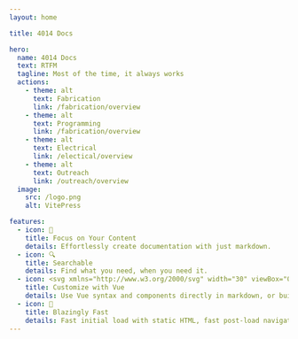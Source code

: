 ```yaml
---
layout: home

title: 4014 Docs

hero:
  name: 4014 Docs
  text: RTFM
  tagline: Most of the time, it always works
  actions:
    - theme: alt
      text: Fabrication
      link: /fabrication/overview
    - theme: alt
      text: Programming
      link: /fabrication/overview
    - theme: alt
      text: Electrical
      link: /electical/overview
    - theme: alt
      text: Outreach
      link: /outreach/overview
  image:
    src: /logo.png
    alt: VitePress

features:
  - icon: 📝
    title: Focus on Your Content
    details: Effortlessly create documentation with just markdown.
  - icon: 🔍
    title: Searchable
    details: Find what you need, when you need it.
  - icon: <svg xmlns="http://www.w3.org/2000/svg" width="30" viewBox="0 0 256 220.8"><path fill="#41B883" d="M204.8 0H256L128 220.8 0 0h97.92L128 51.2 157.44 0h47.36Z"/><path fill="#41B883" d="m0 0 128 220.8L256 0h-51.2L128 132.48 50.56 0H0Z"/><path fill="#35495E" d="M50.56 0 128 133.12 204.8 0h-47.36L128 51.2 97.92 0H50.56Z"/></svg>
    title: Customize with Vue
    details: Use Vue syntax and components directly in markdown, or build custom themes with Vue.
  - icon: 🚀
    title: Blazingly Fast
    details: Fast initial load with static HTML, fast post-load navigation with client-side routing.
---
```


<style>
:root {
  --vp-home-hero-name-color: transparent;
  --vp-home-hero-name-background: -webkit-linear-gradient(120deg, #e12f35 30%, #d10000);

  --vp-home-hero-image-background-image: linear-gradient(-45deg, #e12f35 50%, #9e9f9f 50%);
  --vp-home-hero-image-filter: blur(44px);
}

</style>
